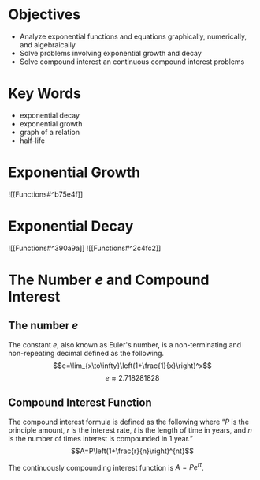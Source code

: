 # Objectives
- Analyze exponential functions and equations graphically, numerically, and algebraically
- Solve problems involving exponential growth and decay
- Solve compound interest an continuous compound interest problems

# Key Words
- exponential decay
- exponential growth
- graph of a relation
- half-life

# Exponential Growth
![[Functions#^b75e4f]]

# Exponential Decay
![[Functions#^390a9a]]
![[Functions#^2c4fc2]]

# The Number $e$ and Compound Interest

## The number $e$
The constant $e$, also known as Euler's number, is a non-terminating and non-repeating decimal defined as the following.
$$e=\lim_{x\to\infty}\left(1+\frac{1}{x}\right)^x$$
$$e\approx 2.718281828$$

## Compound Interest Function
The compound interest formula is defined as the following where <q>$P$ is the principle amount, $r$ is the interest rate, $t$ is the length of time in years, and $n$ is the number of times interest is compounded in 1 year.</q>
$$A=P\left(1+\frac{r}{n}\right)^{nt}$$

The continuously compounding interest function is $A=Pe^{rt}$.